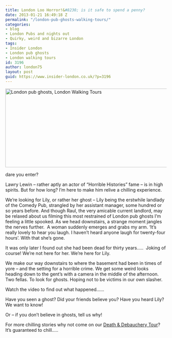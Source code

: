 ```yaml
---
title: London Loo Horror!&#8230; is it safe to spend a penny?
date: 2013-01-21 16:49:18 Z
permalink: "/london-pub-ghosts-walking-tours/"
categories:
- blog
- London Pubs and nights out
- Quirky, weird and bizarre London
tags:
- Insider London
- London pub ghosts
- London walking tours
id: 3196
author: london75
layout: post
guid: https://www.insider-london.co.uk/?p=3196
---
```


[<img class="size-full wp-image-3306" alt="London pub ghosts, London Walking Tours" src="/wp-content/uploads/2012/11/comedy-pub1.jpg" width="569" height="246" />](/wp-content/uploads/2012/11/comedy-pub1.jpg)<figcaption class="wp-caption-text">dare you enter?</figcaption></figure>

Lawry Lewin – rather aptly an actor of &#8220;Horrible Histories&#8221; fame – is in high spirits. But for how long? I’m here to make him relive a chilling experience.

We&#8217;re looking for Lily, or rather her ghost &#8211; Lily being the erstwhile landlady of the Comedy Pub, strangled by her assistant manager, some hundred or so years before. And though Raul, the very amicable current landlord, may be relaxed about us filming this most restrained of London pub ghosts I’m feeling a little spooked. As we head downstairs, a strange moment jangles the nerves further.  A woman suddenly emerges and grabs my arm. ‘It’s really lovely to hear you laugh. I haven’t heard anyone laugh for twenty-four hours’. With that she’s gone.

It was only later I found out she had been dead for thirty years…..  Joking of course! We’re not here for her. We’re here for Lily.

We make our way downstairs to where the basement had been in times of yore – and the setting for a horrible crime. We get some weird looks heading down to the gent’s with a camera in the middle of the afternoon. Two fellas. To look for ghosts. Hoping not to be victims in our own slasher.

Watch the video to find out what happened……

Have you seen a ghost? Did your friends believe you? Have you heard Lily? We want to know!

Or – if you don’t believe in ghosts, tell us why!

For more chilling stories why not come on our [Death & Debauchery Tour](/tours/the-death-and-debauchery-tour/)? It’s guaranteed to chill…..
